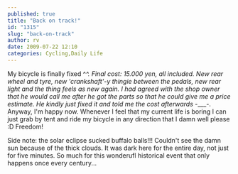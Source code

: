 ```yaml
---
published: true
title: "Back on track!"
id: "1315"
slug: "back-on-track"
author: rv
date: 2009-07-22 12:10
categories: Cycling,Daily Life
---
```

My bicycle is finally fixed ^_^. Final cost: 15.000 yen, all included. New rear wheel and tyre, new 'crankshaft'-y thingie between the pedals, new rear light and the thing feels as new again. I had agreed with the shop owner that he would call me after he got the parts so that he could give me a price estimate. He kindly just fixed it and told me the cost afterwards -____-. Anyway, I'm happy now. Whenever I feel that my current life is boring I can just grab by tent and ride my bicycle in any direction that I damn well please :D Freedom!

Side note: the solar eclipse sucked buffalo balls!!! Couldn't see the damn sun because of the thick clouds. It was dark here for the entire day, not just for five minutes. So much for this wonderufl historical event that only happens once every century...